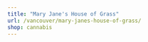 ```yaml
---
title: "Mary Jane's House of Grass"
url: /vancouver/mary-janes-house-of-grass/
shop: cannabis
---
```

